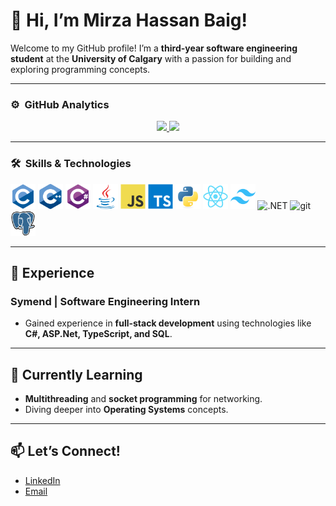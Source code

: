 # 👋 Hi, I’m Mirza Hassan Baig!

Welcome to my GitHub profile! I’m a **third-year software engineering student** at the **University of Calgary** with a passion for building and exploring programming concepts.

---
### ⚙️ &nbsp;GitHub Analytics

<p align="center">
<a href="https://github.com/umar-ahmed1">
  <img height="180em" src="https://github-readme-stats-eight-theta.vercel.app/api?username=MirzaHB&show_icons=true&theme=dark&include_all_commits=true&count_private=true"/>
  <img height="180em" src="https://github-readme-stats-eight-theta.vercel.app/api/top-langs/?username=MirzaHB&layout=compact&langs_count=8&theme=dark"/>
</a>
</p>

---
### 🛠️ &nbsp;Skills & Technologies

<div>
  <img src="https://raw.githubusercontent.com/devicons/devicon/master/icons/c/c-original.svg" alt="C" width="40" height="40"/>
  <img src="https://raw.githubusercontent.com/devicons/devicon/master/icons/cplusplus/cplusplus-original.svg" alt="C++" width="40" height="40"/>
  <img src="https://raw.githubusercontent.com/devicons/devicon/master/icons/csharp/csharp-original.svg" alt="C#" width="40" height="40"/>
  <img src="https://raw.githubusercontent.com/devicons/devicon/master/icons/java/java-original.svg" alt="Java" width="40" height="40"/>
  <img src="https://raw.githubusercontent.com/devicons/devicon/master/icons/javascript/javascript-original.svg" alt="JavaScript" width="40" height="40"/>
  <img src="https://raw.githubusercontent.com/devicons/devicon/master/icons/typescript/typescript-original.svg" alt="TypeScript" width="40" height="40"/>
  <img src="https://raw.githubusercontent.com/devicons/devicon/master/icons/python/python-original.svg" alt="Python" width="40" height="40"/>
  <img src="https://raw.githubusercontent.com/devicons/devicon/master/icons/react/react-original.svg" alt="React" width="40" height="40"/>
    <img src="https://github.com/devicons/devicon/blob/v2.15.1/icons/tailwindcss/tailwindcss-plain.svg" alt="Tailwind CSS" width="40" height="40"/>
  <img src="https://upload.wikimedia.org/wikipedia/commons/e/ee/.NET_Core_Logo.svg" alt=".NET" width="40" height="40"/>
  <img src="https://www.vectorlogo.zone/logos/git-scm/git-scm-icon.svg" alt="git" width="40" height="40"/>
  <img src="https://raw.githubusercontent.com/devicons/devicon/master/icons/postgresql/postgresql-original.svg" alt="SQL" width="40" height="40"/>
</div>

---

## 💼 Experience

### **Symend** | Software Engineering Intern  
- Gained experience in **full-stack development** using technologies like **C#, ASP.Net, TypeScript, and SQL**.  

---

## 🌱 Currently Learning

- **Multithreading** and **socket programming** for networking.  
- Diving deeper into **Operating Systems** concepts.  

---

## 📫 Let’s Connect!

- [LinkedIn](https://www.linkedin.com/in/mirza-hassan-baig-a33780229/)  
- [Email](mailto:hassan.baig@ucalgary.ca)
